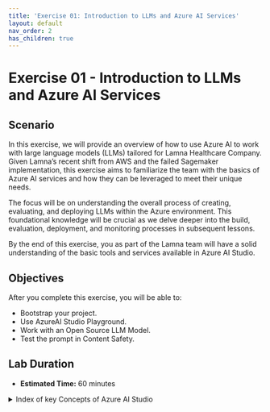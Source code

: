 ```yaml
---
title: 'Exercise 01: Introduction to LLMs and Azure AI Services'
layout: default
nav_order: 2
has_children: true
---
```


# Exercise 01 - Introduction to LLMs and Azure AI Services

##  Scenario

In this exercise, we will provide an overview of how to use Azure AI to work with large language models (LLMs) tailored for Lamna Healthcare Company. Given Lamna’s recent shift from AWS and the failed Sagemaker implementation, this exercise aims to familiarize the team with the basics of Azure AI services and how they can be leveraged to meet their unique needs.

The focus will be on understanding the overall process of creating, evaluating, and deploying LLMs within the Azure environment. This foundational knowledge will be crucial as we delve deeper into the build, evaluation, deployment, and monitoring processes in subsequent lessons.

By the end of this exercise, you as part of the Lamna team will have a solid understanding of the basic tools and services available in Azure AI Studio.

## Objectives

After you complete this exercise, you will be able to:

* Bootstrap your project.
* Use AzureAI Studio Playground.
* Work with an Open Source LLM Model.
* Test the prompt in Content Safety.

## Lab Duration

* **Estimated Time:** 60 minutes

<details markdown="block">
<summary>Index of key Concepts of Azure AI Studio</summary>

## Azure AI Resource  
   
The Azure AI Resource is the main Azure resource for AI Studio. It provides a working environment for teams to build and manage AI applications. It allows access to multiple Azure AI services in a single setup and includes features for billing, security configuration, and monitoring.  
   
## Azure AI projects  
   
Azure AI projects are organizational containers that provide tools for AI customization and orchestration. They allow you to organize your work, save state across different tools (such as prompt flow), and collaborate with others. Projects also help you keep track of billing, manage access, and provide data isolation.  
   
## Azure AI Service  
   
The Azure AI Service offers a unified endpoint and API Keys to access multiple services, such as Azure OpenAI, Content Safety, Speech, and Vision. These services are shared across all projects, providing a centralized and efficient way to access them.  
   
## Storage Account  
   
The Storage Account stores artifacts for your projects, such as flows and evaluations. To ensure data isolation, storage containers are prefixed using the project GUID, and they are conditionally secured for the project identity.  
   
## Key Vault  
   
The Key Vault is used to store secrets, such as connection strings for your resource connections. To maintain data isolation, secrets cannot be retrieved across projects via APIs, ensuring the security of your sensitive information.  
   
## Container Registry  
   
The Container Registry stores Docker images that are created when using the custom runtime for prompt flow. To ensure data isolation, Docker images are prefixed using the project GUID, allowing for easy identification and management.  
   
## Application Insights  
   
Application Insights is used as a log storage option when you choose to enable application-level logging for your deployed prompt flows. It provides a centralized location to store and analyze logs for monitoring and troubleshooting purposes.  
   
## Log Analytics Workspaces  
   
Log Analytics Workspaces serve as the backing storage for application insights, handling log ingestion. They provide a scalable and reliable solution for storing and analyzing log data from your AI applications.

## AI Project and AI Resource RBAC

https://learn.microsoft.com/en-us/azure/ai-studio/concepts/rbac-ai-studio

</details>